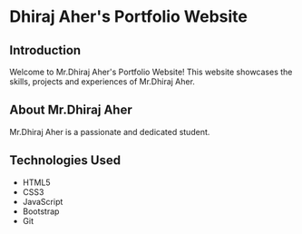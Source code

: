 # Dhiraj Aher's Portfolio Website

## Introduction

Welcome to Mr.Dhiraj Aher's Portfolio Website! This website showcases the skills, projects and experiences of Mr.Dhiraj Aher.

## About Mr.Dhiraj Aher

Mr.Dhiraj Aher is a passionate and dedicated student. 

## Technologies Used

- HTML5
- CSS3
- JavaScript
- Bootstrap
- Git
